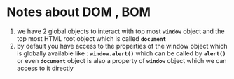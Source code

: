 # Notes about DOM , BOM

1. we have 2 global objects to interact with top most **`window`** object and the top most HTML root object which is called **`document`**
2. by default you have access to the properties of the window object which is globally available like : **`window.alert()`** which can be called by **`alert()`** or even **`document`** object is also a property of **`window`** object which we can access to it directly
